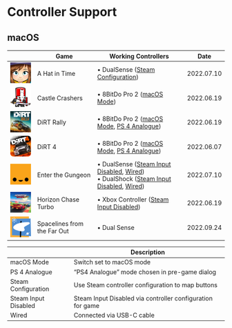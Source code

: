 # Controller Support

## macOS

|                                                                                                             | Game                        | Working Controllers                                                                                                                                         | Date       |
| ----------------------------------------------------------------------------------------------------------- | --------------------------- | ----------------------------------------------------------------------------------------------------------------------------------------------------------- | ---------- |
| <img src="Pictures/A Hat in Time.png" alt="A Hat in Time" style="zoom:20%;" />                              | A Hat in Time               | • DualSense ([Steam Configuration](#steam-configuration))                                                                                                   | 2022.07.10 |
| <img src="Pictures/Castle Crashers.png" alt="Castle Crashers" style="zoom:20%;" />                          | Castle Crashers             | • 8BitDo Pro 2 ([macOS Mode](#macos-mode))                                                                                                                  | 2022.06.19 |
| <img src="Pictures/DiRT Rally.png" alt="DiRT Rally" style="zoom:20%;" />                                    | DiRT Rally                  | • 8BitDo Pro 2 ([macOS Mode](#macos-mode), [PS 4 Analogue](ps-4-analogue))                                                                                  | 2022.06.19 |
| <img src="Pictures/DiRT 4.png" alt="DiRT 4" style="zoom:20%;" />                                            | DiRT 4                      | • 8BitDo Pro 2 ([macOS Mode](#macos-mode), [PS 4 Analogue](ps-4-analogue))                                                                                  | 2022.06.07 |
| <img src="Pictures/Enter the Gungeon.png" alt="Enter the Gungeon" style="zoom:20%;" />                      | Enter the Gungeon           | • DualSense ([Steam Input Disabled](steam-input-disabled), [Wired](#wired))<br/>• DualShock ([Steam Input Disabled](steam-input-disabled), [Wired](#wired)) | 2022.07.10 |
| <img src="Pictures/Horizon Chase Turbo.png" alt="Horizon Chase Turbo" style="zoom:20%;" />                  | Horizon Chase Turbo         | • Xbox Controller ([Steam Input Disabled](steam-input-disabled))                                                                                            | 2022.06.19 |
| <img src="Pictures/Spacelines from the Far Out.webp" alt="Spacelines from the Far Out" style="zoom:20%;" /> | Spacelines from the Far Out | • Dual Sense                                                                                                                                                | 2022.09.24 |

|                                                         | Description                                                |
| ------------------------------------------------------- | ---------------------------------------------------------- |
| <a name="macos-mode">macOS Mode</a>                     | Switch set to macOS mode                                   |
| <a name="ps-4-analogue">PS 4 Analogue</a>               | “PS4 Analogue” mode chosen in pre-game dialog              |
| <a name="steam-configuration">Steam Configuration</a>   | Use Steam controller configuration to map buttons          |
| <a name="steam-input-disabled">Steam Input Disabled</a> | Steam Input Disabled via controller configuration for game |
| <a name="wired">Wired</a>                               | Connected via USB-C cable                                  |
